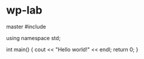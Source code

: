 # wp-lab
master
#include <iostream>

using namespace std;

int main()
{
    cout << "Hello world!" << endl;
    return 0;
}
